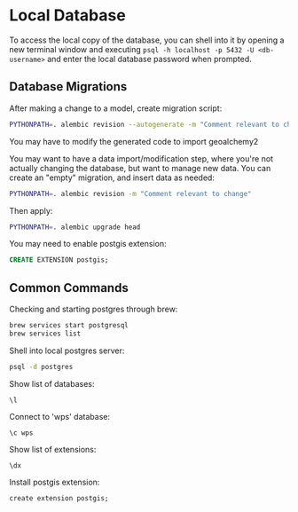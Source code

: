 # Local Database

To access the local copy of the database, you can shell into it by opening a new terminal window and executing `psql -h localhost -p 5432 -U <db-username>` and enter the local database password when prompted.

## Database Migrations

After making a change to a model, create migration script:

```bash
PYTHONPATH=. alembic revision --autogenerate -m "Comment relevant to change"
```

You may have to modify the generated code to import geoalchemy2

You may want to have a data import/modification step, where you're not actually changing the database, but want to manage new data. You can create an "empty" migration, and insert data as needed:

```bash
PYTHONPATH=. alembic revision -m "Comment relevant to change"
```

Then apply:

```bash
PYTHONPATH=. alembic upgrade head
```

You may need to enable postgis extension:

```sql
CREATE EXTENSION postgis;

```

## Common Commands

Checking and starting postgres through brew:

```bash
brew services start postgresql
brew services list
```

Shell into local postgres server:

```bash
psql -d postgres
```

Show list of databases:

```psql
\l
```

Connect to 'wps' database:

```psql
\c wps
```

Show list of extensions:

```psql
\dx
```

Install postgis extension:

```psql
create extension postgis;
```
